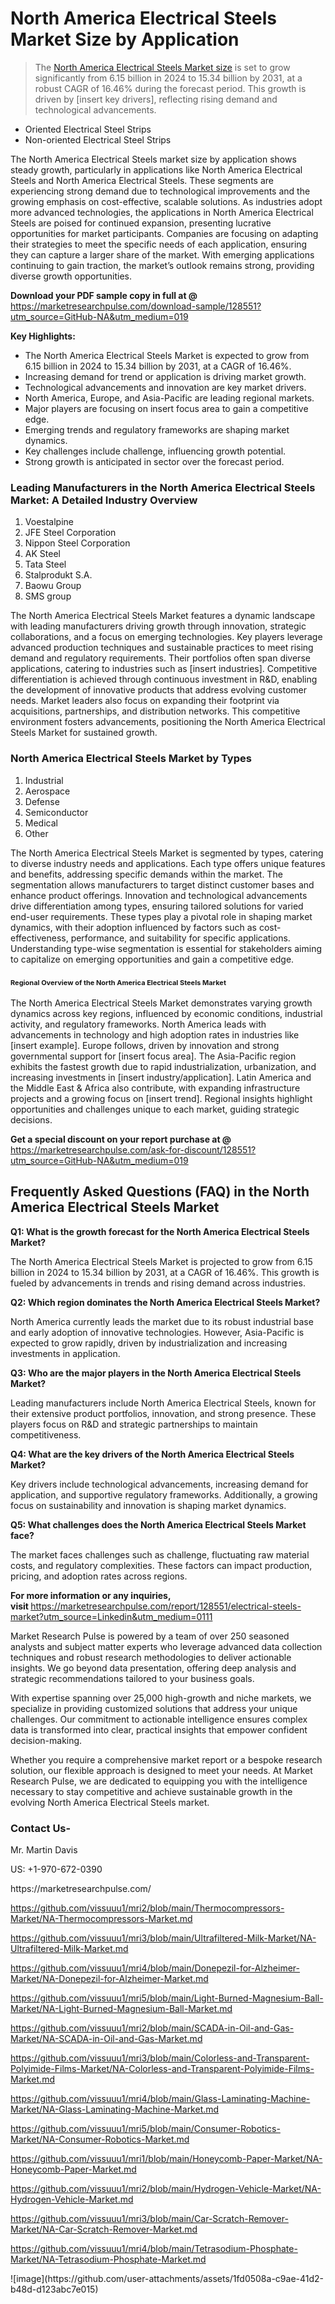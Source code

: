 <h1>North America Electrical Steels Market&nbsp;Size by Application</h1><blockquote><p>The <a href="https://marketresearchpulse.com/download-sample/128551?utm_source=GitHub-NA&amp;utm_medium=019">North America Electrical Steels Market size</a> is set to grow significantly from 6.15 billion in 2024 to 15.34 billion by 2031, at a robust CAGR of 16.46% during the forecast period. This growth is driven by [insert key drivers], reflecting rising demand and technological advancements.</p></blockquote><ul><li>Oriented Electrical Steel Strips<li> Non-oriented Electrical Steel Strips</li></ul><p>The North America Electrical Steels market size by application shows steady growth, particularly in applications like North America Electrical Steels and North America Electrical Steels. These segments are experiencing strong demand due to technological improvements and the growing emphasis on cost-effective, scalable solutions. As industries adopt more advanced technologies, the applications in North America Electrical Steels are poised for continued expansion, presenting lucrative opportunities for market participants. Companies are focusing on adapting their strategies to meet the specific needs of each application, ensuring they can capture a larger share of the market. With emerging applications continuing to gain traction, the market’s outlook remains strong, providing diverse growth opportunities.</p><p><strong>Download your PDF sample copy in full at @ </strong><a href="https://marketresearchpulse.com/download-sample/128551?utm_source=GitHub-NA&amp;utm_medium=019">https://marketresearchpulse.com/download-sample/128551?utm_source=GitHub-NA&amp;utm_medium=019</a></p><p><strong>Key Highlights: </strong></p><ul><li>The North America Electrical Steels Market is expected to grow from 6.15 billion in 2024 to 15.34 billion by 2031, at a CAGR of 16.46%.</li><li>Increasing demand for trend or application is driving market growth.</li><li>Technological advancements and innovation are key market drivers.</li><li>North America, Europe, and Asia-Pacific are leading regional markets.</li><li>Major players are focusing on insert focus area to gain a competitive edge.</li><li>Emerging trends and regulatory frameworks are shaping market dynamics.</li><li>Key challenges include challenge, influencing growth potential.</li><li>Strong growth is anticipated in sector over the forecast period.</li></ul><h3>Leading Manufacturers in the North America Electrical Steels Market: A Detailed Industry Overview</h3><ol><li>Voestalpine</li><li>JFE Steel Corporation</li><li>Nippon Steel Corporation</li><li>AK Steel</li><li>Tata Steel</li><li>Stalprodukt S.A.</li><li>Baowu Group</li><li>SMS group</li></ol><div class="flex max-w-full flex-col flex-grow"><div class="min-h-8 text-message flex w-full flex-col items-end gap-2 whitespace-normal break-words [.text-message+&amp;]:mt-5" dir="auto" data-message-author-role="assistant" data-message-id="fd8432e4-4910-450d-b182-61b7bfb0a01f" data-message-model-slug="gpt-4o"><div class="flex w-full flex-col gap-1 empty:hidden first:pt-[3px]"><div class="markdown prose w-full break-words dark:prose-invert light"><p>The North America Electrical Steels Market features a dynamic landscape with leading manufacturers driving growth through innovation, strategic collaborations, and a focus on emerging technologies. Key players leverage advanced production techniques and sustainable practices to meet rising demand and regulatory requirements. Their portfolios often span diverse applications, catering to industries such as [insert industries]. Competitive differentiation is achieved through continuous investment in R&amp;D, enabling the development of innovative products that address evolving customer needs. Market leaders also focus on expanding their footprint via acquisitions, partnerships, and distribution networks. This competitive environment fosters advancements, positioning the North America Electrical Steels Market for sustained growth.</p></div></div></div></div><h3>North America Electrical Steels Market by Types</h3><ol><li>Industrial<li> Aerospace<li> Defense<li> Semiconductor<li> Medical<li> Other</li></ol><div class="flex max-w-full flex-col flex-grow"><div class="min-h-8 text-message flex w-full flex-col items-end gap-2 whitespace-normal break-words [.text-message+&amp;]:mt-5" dir="auto" data-message-author-role="assistant" data-message-id="084470be-0bb7-4664-bddf-5156b4f41249" data-message-model-slug="gpt-4o-mini"><div class="flex w-full flex-col gap-1 empty:hidden first:pt-[3px]"><div class="markdown prose w-full break-words dark:prose-invert light"><p>The North America Electrical Steels Market is segmented by types, catering to diverse industry needs and applications. Each type offers unique features and benefits, addressing specific demands within the market. The segmentation allows manufacturers to target distinct customer bases and enhance product offerings. Innovation and technological advancements drive differentiation among types, ensuring tailored solutions for varied end-user requirements. These types play a pivotal role in shaping market dynamics, with their adoption influenced by factors such as cost-effectiveness, performance, and suitability for specific applications. Understanding type-wise segmentation is essential for stakeholders aiming to capitalize on emerging opportunities and gain a competitive edge.</p></div></div></div></div><h3><span style="font-size: 11px;">Regional Overview of the North America Electrical Steels Market</span></h3><div class="flex max-w-full flex-col flex-grow"><div class="min-h-8 text-message flex w-full flex-col items-end gap-2 whitespace-normal break-words [.text-message+&amp;]:mt-5" dir="auto" data-message-author-role="assistant" data-message-id="e9038762-ce64-4e30-91c9-9bd413514231" data-message-model-slug="gpt-4o-mini"><div class="flex w-full flex-col gap-1 empty:hidden first:pt-[3px]"><div class="markdown prose w-full break-words dark:prose-invert light"><p>The North America Electrical Steels Market demonstrates varying growth dynamics across key regions, influenced by economic conditions, industrial activity, and regulatory frameworks. North America leads with advancements in technology and high adoption rates in industries like [insert example]. Europe follows, driven by innovation and strong governmental support for [insert focus area]. The Asia-Pacific region exhibits the fastest growth due to rapid industrialization, urbanization, and increasing investments in [insert industry/application]. Latin America and the Middle East &amp; Africa also contribute, with expanding infrastructure projects and a growing focus on [insert trend]. Regional insights highlight opportunities and challenges unique to each market, guiding strategic decisions.</p></div></div></div></div><p><strong>Get a special discount on your report purchase at @ </strong><a href="https://marketresearchpulse.com/ask-for-discount/128551?utm_source=GitHub-NA&amp;utm_medium=019">https://marketresearchpulse.com/ask-for-discount/128551?utm_source=GitHub-NA&amp;utm_medium=019</a></p><h2>Frequently Asked Questions (FAQ) in the North America Electrical Steels Market</h2><p><strong>Q1: What is the growth forecast for the North America Electrical Steels Market?</strong></p><p>The North America Electrical Steels Market is projected to grow from 6.15 billion in 2024 to 15.34 billion by 2031, at a CAGR of 16.46%. This growth is fueled by advancements in trends and rising demand across industries.</p><p><strong>Q2: Which region dominates the North America Electrical Steels Market?</strong></p><p>North America currently leads the market due to its robust industrial base and early adoption of innovative technologies. However, Asia-Pacific is expected to grow rapidly, driven by industrialization and increasing investments in application.</p><p><strong>Q3: Who are the major players in the North America Electrical Steels Market?</strong></p><p>Leading manufacturers include North America Electrical Steels, known for their extensive product portfolios, innovation, and strong presence. These players focus on R&amp;D and strategic partnerships to maintain competitiveness.</p><p><strong>Q4: What are the key drivers of the North America Electrical Steels Market?</strong></p><p>Key drivers include technological advancements, increasing demand for application, and supportive regulatory frameworks. Additionally, a growing focus on sustainability and innovation is shaping market dynamics.</p><p><strong>Q5: What challenges does the North America Electrical Steels Market face?</strong></p><p>The market faces challenges such as challenge, fluctuating raw material costs, and regulatory complexities. These factors can impact production, pricing, and adoption rates across regions.</p><p><strong>For more information or any inquiries, visit&nbsp;</strong><a href="https://marketresearchpulse.com/report/128551/electrical-steels-market?utm_source=Linkedin&utm_medium=0111">https://marketresearchpulse.com/report/128551/electrical-steels-market?utm_source=Linkedin&utm_medium=0111</a></p><p>Market Research Pulse is powered by a team of over 250 seasoned analysts and subject matter experts who leverage advanced data collection techniques and robust research methodologies to deliver actionable insights. We go beyond data presentation, offering deep analysis and strategic recommendations tailored to your business goals.</p><p>With expertise spanning over 25,000 high-growth and niche markets, we specialize in providing customized solutions that address your unique challenges. Our commitment to actionable intelligence ensures complex data is transformed into clear, practical insights that empower confident decision-making.</p><p>Whether you require a comprehensive market report or a bespoke research solution, our flexible approach is designed to meet your needs. At Market Research Pulse, we are dedicated to equipping you with the intelligence necessary to stay competitive and achieve sustainable growth in the evolving North America Electrical Steels market.</p><h3><strong>Contact Us-</strong></h3><p>Mr. Martin Davis</p><p>US: +1-970-672-0390</p><p>https://marketresearchpulse.com/</p><p><a href="https://github.com/vissuuu1/mri2/blob/main/Thermocompressors-Market/NA-Thermocompressors-Market.md">https://github.com/vissuuu1/mri2/blob/main/Thermocompressors-Market/NA-Thermocompressors-Market.md</a></p><p><a href="https://github.com/vissuuu1/mri3/blob/main/Ultrafiltered-Milk-Market/NA-Ultrafiltered-Milk-Market.md">https://github.com/vissuuu1/mri3/blob/main/Ultrafiltered-Milk-Market/NA-Ultrafiltered-Milk-Market.md</a></p><p><a href="https://github.com/vissuuu1/mri4/blob/main/Donepezil-for-Alzheimer-Market/NA-Donepezil-for-Alzheimer-Market.md">https://github.com/vissuuu1/mri4/blob/main/Donepezil-for-Alzheimer-Market/NA-Donepezil-for-Alzheimer-Market.md</a></p><p><a href="https://github.com/vissuuu1/mri5/blob/main/Light-Burned-Magnesium-Ball-Market/NA-Light-Burned-Magnesium-Ball-Market.md">https://github.com/vissuuu1/mri5/blob/main/Light-Burned-Magnesium-Ball-Market/NA-Light-Burned-Magnesium-Ball-Market.md</a></p><p><a href="https://github.com/vissuuu1/mri2/blob/main/SCADA-in-Oil-and-Gas-Market/NA-SCADA-in-Oil-and-Gas-Market.md">https://github.com/vissuuu1/mri2/blob/main/SCADA-in-Oil-and-Gas-Market/NA-SCADA-in-Oil-and-Gas-Market.md</a></p><p><a href="https://github.com/vissuuu1/mri3/blob/main/Colorless-and-Transparent-Polyimide-Films-Market/NA-Colorless-and-Transparent-Polyimide-Films-Market.md">https://github.com/vissuuu1/mri3/blob/main/Colorless-and-Transparent-Polyimide-Films-Market/NA-Colorless-and-Transparent-Polyimide-Films-Market.md</a></p><p><a href="https://github.com/vissuuu1/mri4/blob/main/Glass-Laminating-Machine-Market/NA-Glass-Laminating-Machine-Market.md">https://github.com/vissuuu1/mri4/blob/main/Glass-Laminating-Machine-Market/NA-Glass-Laminating-Machine-Market.md</a></p><p><a href="https://github.com/vissuuu1/mri5/blob/main/Consumer-Robotics-Market/NA-Consumer-Robotics-Market.md">https://github.com/vissuuu1/mri5/blob/main/Consumer-Robotics-Market/NA-Consumer-Robotics-Market.md</a></p><p><a href="https://github.com/vissuuu1/mri1/blob/main/Honeycomb-Paper-Market/NA-Honeycomb-Paper-Market.md">https://github.com/vissuuu1/mri1/blob/main/Honeycomb-Paper-Market/NA-Honeycomb-Paper-Market.md</a></p><p><a href="https://github.com/vissuuu1/mri2/blob/main/Hydrogen-Vehicle-Market/NA-Hydrogen-Vehicle-Market.md">https://github.com/vissuuu1/mri2/blob/main/Hydrogen-Vehicle-Market/NA-Hydrogen-Vehicle-Market.md</a></p><p><a href="https://github.com/vissuuu1/mri3/blob/main/Car-Scratch-Remover-Market/NA-Car-Scratch-Remover-Market.md">https://github.com/vissuuu1/mri3/blob/main/Car-Scratch-Remover-Market/NA-Car-Scratch-Remover-Market.md</a></p><p><a href="https://github.com/vissuuu1/mri4/blob/main/Tetrasodium-Phosphate-Market/NA-Tetrasodium-Phosphate-Market.md">https://github.com/vissuuu1/mri4/blob/main/Tetrasodium-Phosphate-Market/NA-Tetrasodium-Phosphate-Market.md</a></p>
![image](https://github.com/user-attachments/assets/1fd0508a-c9ae-41d2-b48d-d123abc7e015)
